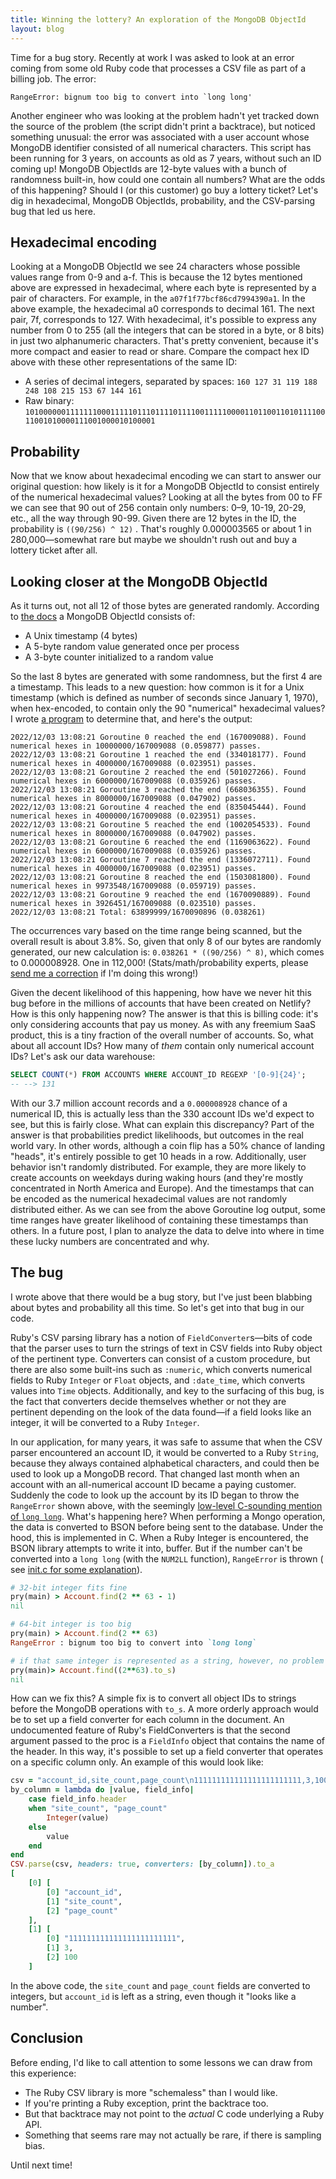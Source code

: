 ```yaml
---
title: Winning the lottery? An exploration of the MongoDB ObjectId
layout: blog
---
```


Time for a bug story. Recently at work I was asked to look at an error coming
from some old Ruby code that processes a CSV file as part of a billing job. The
error:

```
RangeError: bignum too big to convert into `long long'
```

Another engineer who was looking at the problem hadn't yet tracked down the
source of the problem (the script didn't print a backtrace), but noticed
something unusual: the error was associated with a user account whose MongoDB
identifier consisted of all numerical characters. This script has been running
for 3 years, on accounts as old as 7 years, without such an ID coming up!
MongoDB ObjectIds are 12-byte values with a bunch of randomness
built-in, how could one contain all numbers? What are the odds of this
happening? Should I (or this customer) go buy a lottery ticket?  Let's dig in
hexadecimal, MongoDB ObjectIds, probability, and the CSV-parsing bug that led us here.

## Hexadecimal encoding

Looking at a MongoDB ObjectId we see 24 characters whose possible values range
from 0-9 and a-f. This is because the 12 bytes mentioned above are expressed in
hexadecimal, where each byte is represented by a pair of characters. For example, in the `a07f1f77bcf86cd7994390a1`.  In
the above example, the hexadecimal a0 corresponds to decimal 161. The next
pair, 7f, corresponds to 127. With hexadecimal, it's possible to express any
number from 0 to 255 (all the integers that can be stored in a byte, or 8 bits)
in just two alphanumeric characters. That's pretty convenient, because it's
more compact and easier to read or share.  Compare the compact hex ID above with these other
representations of the same ID:

* A series of decimal integers, separated by spaces: `160 127 31 119 188 248 108 215 153 67 144 161`
* Raw binary: `101000000111111100011111011101111011110011111000011011001101011110011001010000111001000010100001`

## Probability

Now that we know about hexadecimal encoding we can start to answer our original
question: how likely is it for a MongoDB ObjectId to consist entirely of the
numerical hexadecimal values? Looking at all the bytes from 00 to FF we can see
that 90 out of 256 contain only numbers: 0–9, 10-19, 20-29, etc., all the way
through 90-99. Given there are 12 bytes in the ID, the probability is
`((90/256) ^ 12)` . That's roughly 0.000003565 or about 1 in 280,000—somewhat
rare but maybe we shouldn't rush out and buy a lottery ticket after all.

## Looking closer at the MongoDB ObjectId

As it turns out, not all 12 of those bytes are generated randomly. According
to [the docs](https://www.mongodb.com/docs/manual/reference/method/ObjectId/) a MongoDB ObjectId consists of:

* A Unix timestamp (4 bytes)
* A 5-byte random value generated once per process
* A 3-byte counter initialized to a random value

So the last 8 bytes are generated with some randomness, but the first 4 are a timestamp. This leads to a new
question: how common is it for a Unix timestamp (which is defined as number of seconds since January 1, 1970), when
hex-encoded, to contain only the 90 "numerical" hexadecimal values? I
wrote [a program](https://github.com/akahn/lottery/blob/main/main.go) to determine that, and here's the
output:

```
2022/12/03 13:08:21 Goroutine 0 reached the end (167009088). Found numerical hexes in 10000000/167009088 (0.059877) passes.
2022/12/03 13:08:21 Goroutine 1 reached the end (334018177). Found numerical hexes in 4000000/167009088 (0.023951) passes.
2022/12/03 13:08:21 Goroutine 2 reached the end (501027266). Found numerical hexes in 6000000/167009088 (0.035926) passes.
2022/12/03 13:08:21 Goroutine 3 reached the end (668036355). Found numerical hexes in 8000000/167009088 (0.047902) passes.
2022/12/03 13:08:21 Goroutine 4 reached the end (835045444). Found numerical hexes in 4000000/167009088 (0.023951) passes.
2022/12/03 13:08:21 Goroutine 5 reached the end (1002054533). Found numerical hexes in 8000000/167009088 (0.047902) passes.
2022/12/03 13:08:21 Goroutine 6 reached the end (1169063622). Found numerical hexes in 6000000/167009088 (0.035926) passes.
2022/12/03 13:08:21 Goroutine 7 reached the end (1336072711). Found numerical hexes in 4000000/167009088 (0.023951) passes.
2022/12/03 13:08:21 Goroutine 8 reached the end (1503081800). Found numerical hexes in 9973548/167009088 (0.059719) passes.
2022/12/03 13:08:21 Goroutine 9 reached the end (1670090889). Found numerical hexes in 3926451/167009088 (0.023510) passes.
2022/12/03 13:08:21 Total: 63899999/1670090896 (0.038261)
```

The occurrences vary based on the time range being scanned, but the overall result is about 3.8%. So, given that only 8
of our bytes are randomly generated, our new calculation is: `0.038261 * ((90/256) ^ 8)`, which comes to
0.000008928. One in 112,000! (Stats/math/probability experts,
please [send me a correction](mailto:alexanderkahn@gmail.com) if I'm doing this wrong!)

Given the decent likelihood of this happening, how have we never hit this bug before in the millions of accounts that
have been created on Netlify? How is this only happening now? The answer is that this is billing code: it's only
considering accounts that pay us money. As with any freemium SaaS product, this is a
tiny fraction of the overall number of accounts. So, what about all account IDs? How many of _them_ contain only
numerical account IDs? Let's ask our data warehouse:

``` sql
SELECT COUNT(*) FROM ACCOUNTS WHERE ACCOUNT_ID REGEXP '[0-9]{24}';
-- --> 131
```

With our 3.7 million account records and a `0.000008928` chance of a numerical
ID, this is actually less than the 330 account IDs we'd expect to see, but this
is fairly close. What can explain this discrepancy? Part of the answer is that
probabilities predict likelihoods, but outcomes in the real world vary. In
other words, although a coin flip has a 50% chance of landing "heads", it's
entirely possible to get 10 heads in a row. Additionally, user behavior isn't
randomly distributed. For example, they are more likely to create accounts on
weekdays during waking hours (and they're mostly concentrated in North America
and Europe). And the timestamps that can be encoded as the numerical
hexadecimal values are not randomly distributed either. As we can see from the
above Goroutine log output, some time ranges have greater likelihood of
containing these timestamps than others. In a future post, I plan to analyze
the data to delve into where in time these lucky numbers are concentrated and
why.

## The bug

I wrote above that there would be a bug story, but I've just been blabbing about bytes and probability all this time. So
let's get into that bug in our code.

Ruby's CSV parsing library has a notion of `FieldConverter`s—bits of code that the parser uses to turn the strings of
text in CSV fields into Ruby object of the pertinent type. Converters can consist of a custom procedure, but there are
also some built-ins such as `:numeric`, which converts numerical fields to Ruby `Integer` or `Float` objects,
and `:date_time`, which converts values into `Time` objects. Additionally, and key to the surfacing of this bug, is the
fact that converters decide themselves whether or not they are pertinent depending on the look of the data found—if a
field looks like an integer, it will be converted to a Ruby `Integer`.

In our application, for many years, it was safe to assume that when the CSV parser encountered an account ID, it would
be converted to a Ruby `String`, because they always contained alphabetical characters, and could then be used to look
up a MongoDB record. That changed last month when an account with an all-numerical account ID became a paying customer.
Suddenly the code to look up the account by its ID began to throw the `RangeError` shown above, with the
seemingly [low-level C-sounding mention of `long long`](https://github.com/ruby/ruby/blob/v3_0_4/bignum.c#L5210). What's
happening here? When performing a Mongo operation, the data is converted to BSON before being sent to the database.
Under the hood, this is implemented in C. When a Ruby Integer is encountered, the BSON library attempts to write it
into,
buffer. But if the number can't be converted into a `long long` (with the `NUM2LL` function), `RangeError` is thrown (
see
[init.c for some explanation](https://github.com/mongodb/bson-ruby/blob/53cad639e03c63891d8ff945ae1fbc77b4fcb633/ext/bson/init.c#L246-L256)).

``` ruby
# 32-bit integer fits fine
pry(main) > Account.find(2 ** 63 - 1)
nil

# 64-bit integer is too big
pry(main) > Account.find(2 ** 63)
RangeError : bignum too big to convert into `long long`

# if that same integer is represented as a string, however, no problem
pry(main)> Account.find((2**63).to_s)
nil
```

How can we fix this? A simple fix is to convert all object IDs to strings before the MongoDB operations with `to_s`. A
more orderly approach would be to set up a field converter for each column in the document. An undocumented
feature of Ruby's FieldConverters is that the second argument passed to the proc is a `FieldInfo` object that contains
the name of the header. In this way, it's possible to set up a field converter that operates on a specific column only.
An example of this would look like:

``` ruby
csv = "account_id,site_count,page_count\n111111111111111111111111,3,100"
by_column = lambda do |value, field_info|
    case field_info.header
    when "site_count", "page_count"
        Integer(value)
    else
        value
    end
end
CSV.parse(csv, headers: true, converters: [by_column]).to_a
[
    [0] [
        [0] "account_id",
        [1] "site_count",
        [2] "page_count"
    ],
    [1] [
        [0] "111111111111111111111111",
        [1] 3,
        [2] 100
    ]
```

In the above code, the `site_count` and `page_count` fields are converted to
integers, but `account_id` is left as a string, even though it "looks like a
number".

## Conclusion

Before ending, I'd like to call attention to some lessons we can draw from this experience:

* The Ruby CSV library is more "schemaless" than I would like.
* If you're printing a Ruby exception, print the backtrace too.
* But that backtrace may not point to the _actual_ C code underlying a Ruby API.
* Something that seems rare may not actually be rare, if there is sampling bias.

Until next time!
